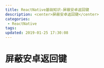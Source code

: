 ```yaml
---
title: ReactNative基础知识-屏蔽安卓返回键
description: <center>屏蔽安卓返回键</center>
categories:
 - ReactNative
tags: 
updated: 2019-01-25 17:30:08
---
```



# 屏蔽安卓返回键

